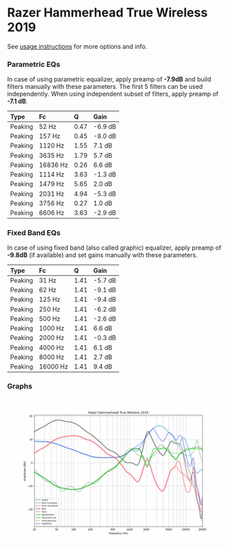 # Razer Hammerhead True Wireless 2019
See [usage instructions](https://github.com/jaakkopasanen/AutoEq#usage) for more options and info.

### Parametric EQs
In case of using parametric equalizer, apply preamp of **-7.9dB** and build filters manually
with these parameters. The first 5 filters can be used independently.
When using independent subset of filters, apply preamp of **-7.1 dB**.

| Type    | Fc       |    Q | Gain    |
|:--------|:---------|:-----|:--------|
| Peaking | 52 Hz    | 0.47 | -6.9 dB |
| Peaking | 157 Hz   | 0.45 | -8.0 dB |
| Peaking | 1120 Hz  | 1.55 | 7.1 dB  |
| Peaking | 3635 Hz  | 1.79 | 5.7 dB  |
| Peaking | 16836 Hz | 0.26 | 6.6 dB  |
| Peaking | 1114 Hz  | 3.63 | -1.3 dB |
| Peaking | 1479 Hz  | 5.65 | 2.0 dB  |
| Peaking | 2031 Hz  | 4.94 | -5.3 dB |
| Peaking | 3756 Hz  | 0.27 | 1.0 dB  |
| Peaking | 6606 Hz  | 3.63 | -2.9 dB |

### Fixed Band EQs
In case of using fixed band (also called graphic) equalizer, apply preamp of **-9.8dB**
(if available) and set gains manually with these parameters.

| Type    | Fc       |    Q | Gain    |
|:--------|:---------|:-----|:--------|
| Peaking | 31 Hz    | 1.41 | -5.7 dB |
| Peaking | 62 Hz    | 1.41 | -9.1 dB |
| Peaking | 125 Hz   | 1.41 | -9.4 dB |
| Peaking | 250 Hz   | 1.41 | -6.2 dB |
| Peaking | 500 Hz   | 1.41 | -2.6 dB |
| Peaking | 1000 Hz  | 1.41 | 6.6 dB  |
| Peaking | 2000 Hz  | 1.41 | -0.3 dB |
| Peaking | 4000 Hz  | 1.41 | 6.1 dB  |
| Peaking | 8000 Hz  | 1.41 | 2.7 dB  |
| Peaking | 16000 Hz | 1.41 | 9.4 dB  |

### Graphs
![](./Razer%20Hammerhead%20True%20Wireless%202019.png)